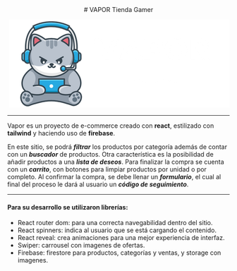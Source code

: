 <center> # VAPOR Tienda Gamer </center>

<p align=right> <img src="https://github.com/S-viguie/Vapor/blob/master/src/assets/logo.png?raw=true" alt="logo"> </p>

---

Vapor es un proyecto de e-commerce creado con **react**, estilizado con **tailwind** y haciendo uso de **firebase**.

En este sitio, se podrá ***filtrar*** los productos por categoría además de contar con un ***buscador*** de productos. 
Otra característica es la posibilidad de añadir productos a una ***lista de deseos***.
Para finalizar la compra se cuenta con un ***carrito***, con botones para limpiar productos por unidad o por completo. 
Al confirmar la compra, se debe llenar un ***formulario***, el cual al final del proceso le dará al usuario un ***código de seguimiento***.

---

#### Para su desarrollo se utilizaron librerías:

- React router dom: para una correcta navegabilidad dentro del sitio.
- React spinners: indica al usuario que se está cargando el contenido.
- React reveal: crea animaciones para una mejor experiencia de interfaz.
- Swiper: carrousel con imagenes de ofertas.
- Firebase: firestore para productos, categorías y ventas, y storage con imagenes.